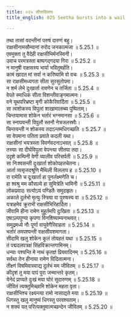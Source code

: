 ```yaml
---
title: ०२५ सीताविलापः
title_english: 025 Seetha bursts into a wail

---
```

<div class="audioEmbed"  caption="श्रीराम-हरिसीताराममूर्ति-घनपाठिभ्यां वचनम्" src="https://archive.org/download/Ramayana-recitation-Sriram-harisItArAmamUrti-Ghanapaati-v2/Kanda_5/Kanda_5_SK-025-Seetha_bursts_into_a_wail.mp3"></div>

  
तथा तासां वदन्तीनां परुषं दारुणं बहु।  
राक्षसीनामसौम्यानां रुरोद जनकात्मजा ॥ 5.25.1 ॥   
एवमुक्ता तु वैदेही राक्षसीभिर्मनस्विनी।  
उवाच परमत्रस्ता बाष्पगद्गदया गिरा ॥ 5.25.2 ॥   
न मानुषी राक्षसस्य भार्या भवितुमर्हति।  
कामं खादत मां सर्वा न करिष्यामि वो वचः ॥ 5.25.3 ॥   
सा राक्षसीमध्यगता सीता सुरसुतोपमा।  
न शर्म लेभे दुःखार्ता रावणेन च तर्जिता ॥ 5.25.4 ॥   
वेपते स्माधिकं सीता विशन्तीवाङ्गमात्मनः।  
वने यूथपरिभ्रष्टा मृगी कोकैरिवार्दिता ॥ 5.25.5 ॥   
सा त्वशोकस्य विपुलां शाखामालम्ब्य पुष्पिताम्।  
चिन्तयामास शोकेन भर्तारं भग्नमानसा ॥ 5.25.6 ॥   
सा स्नापयन्ती विपुलौ स्तनौ नेत्रजलस्रवैः।  
चिन्तयन्ती न शोकस्य तदाऽन्तमधिगच्छति ॥ 5.25.7 ॥   
सा वेपमाना पतिता प्रवाते कदली यथा।  
राक्षसीनां भयत्रस्ता विवर्णवदनाऽभवत् ॥ 5.25.8 ॥   
तस्याः सा दीर्घविपुला वेपन्त्या सीतया तदा।  
ददृशे कम्पिनी वेणी व्यालीव परिसर्पती ॥ 5.25.9 ॥   
सा निःश्वसन्ती दुःखार्ता शोकोपहतचेतना।  
आर्ता व्यसृजदश्रूणि मैथिली विललाप ह ॥ 5.25.10 ॥   
रा रामेति च दूःखार्ता हा पुनर्लक्ष्मणेति च।  
हा श्वश्रु मम कौसल्ये हा सुमित्रेति भामिनी ॥ 5.25.11 ॥   
लोकप्रवादः सत्योऽयं पण्डितैः समुदाहृतः।  
अकाले दुर्लभो मृत्युः स्त्रिया वा पुरुषस्य वा ॥ 5.25.12 ॥   
यत्राहमेवं क्रूराभी राक्षसीभिरिहार्दिता।  
जीवामि हीना रामेण मुहूर्तमपि दुःखिता ॥ 5.25.13 ॥   
एषाऽल्पपुण्या कृपणा विनशिष्याम्यनाथवत्।  
समुद्रमध्ये नौः पूर्णा वायुवेगैरिवाहता ॥ 5.25.14 ॥   
भर्तारं तमपश्यन्ती राक्षसीवशमागता।  
सीदामि खलु शोकेन कूलं तोयहतं यथा ॥ 5.25.15 ॥   
तं पद्मदलपत्रक्षं सिंहविक्रान्तगामिनम्।  
धन्याः पश्यन्ति मे नाथं कृतज्ञं प्रियवादिनम् ॥ 5.25.16 ॥   
सर्वथा तेन हीनाया रामेण विदितात्मना।  
तीक्ष्णं विषमिवास्वाद्य दुर्लभं मम जीवितम् ॥ 5.25.17 ॥   
कीदृशं तु मया पापं पुरा जन्मान्तरे कृतम्।  
येनेदं प्राप्यते दुःखं मया घोरं सुदारुणम् ॥ 5.25.18 ॥   
जीवितं त्यक्तुमिच्छामि शोकेन महता वृता।  
राक्षसीभिश्च रक्ष्यन्त्या रामो नासाद्यते मया ॥ 5.25.19 ॥   
धिगस्तु खलु मानुष्यं धिगस्तु परवश्यताम्।  
न शक्यं यत् परित्यक्तुमात्मच्छन्देन जीवितम् ॥ 5.25.20 ॥   